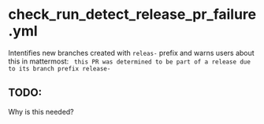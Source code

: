 # check_run_detect_release_pr_failure.yml

Intentifies new branches created with `releas-` prefix and warns users about this in mattermost:
` this PR was determined to be part of a release due to its branch prefix release-`

## TODO:

Why is this needed?
